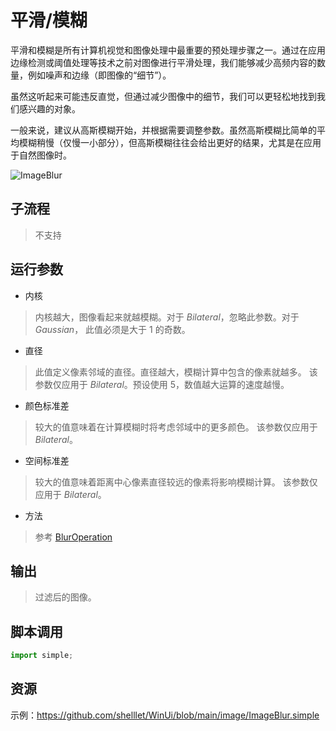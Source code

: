 # 平滑/模糊 
平滑和模糊是所有计算机视觉和图像处理中最重要的预处理步骤之一。通过在应用边缘检测或阈值处理等技术之前对图像进行平滑处理，我​​们能够减少高频内容的数量，例如噪声和边缘（即图像的“细节”）。

虽然这听起来可能违反直觉，但通过减少图像中的细节，我们可以更轻松地找到我们感兴趣的对象。

一般来说，建议从高斯模糊开始，并根据需要调整参数。虽然高斯模糊比简单的平均模糊稍慢（仅慢一小部分），但高斯模糊往往会给出更好的结果，尤其是在应用于自然图像时。

![ImageBlur](./images/12.png ':size=90%')

## 子流程
> 不支持


## 运行参数

* 内核
> 内核越大，图像看起来就越模糊。对于 *Bilateral*，忽略此参数。对于 *Gaussian*， 此值必须是大于 1 的奇数。

* 直径
> 此值定义像素邻域的直径。直径越大，模糊计算中包含的像素就越多。 该参数仅应用于 *Bilateral*。预设使用 5，数值越大运算的速度越慢。

* 颜色标准差
> 较大的值意味着在计算模糊时将考虑邻域中的更多颜色。 该参数仅应用于 *Bilateral*。

* 空间标准差
> 较大的值意味着距离中心像素直径较远的像素将影响模糊计算。 该参数仅应用于 *Bilateral*。
>
* 方法
> 参考 [BlurOperation](./enums/BlurOperation.md)

## 输出
> 过滤后的图像。

## 脚本调用

```python
import simple;

```

## 资源

示例：https://github.com/shelllet/WinUi/blob/main/image/ImageBlur.simple



